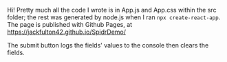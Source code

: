 Hi!
Pretty much all the code I wrote is in App.js and App.css within the src folder; the rest was generated by node.js when I ran `npx create-react-app`. The page is published with Github Pages, at https://jackfulton42.github.io/SpidrDemo/

The submit button logs the fields' values to the console then clears the fields.
